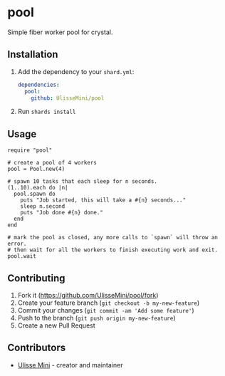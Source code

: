 # pool

Simple fiber worker pool for crystal.

## Installation

1. Add the dependency to your `shard.yml`:

   ```yaml
   dependencies:
     pool:
       github: UlisseMini/pool
   ```

2. Run `shards install`

## Usage

```crystal
require "pool"

# create a pool of 4 workers
pool = Pool.new(4)

# spawn 10 tasks that each sleep for n seconds.
(1..10).each do |n|
  pool.spawn do
    puts "Job started, this will take a #{n} seconds..."
    sleep n.second
    puts "Job done #{n} done."
  end
end

# mark the pool as closed, any more calls to `spawn` will throw an error.
# then wait for all the workers to finish executing work and exit.
pool.wait
```

## Contributing

1. Fork it (<https://github.com/UlisseMini/pool/fork>)
2. Create your feature branch (`git checkout -b my-new-feature`)
3. Commit your changes (`git commit -am 'Add some feature'`)
4. Push to the branch (`git push origin my-new-feature`)
5. Create a new Pull Request

## Contributors

- [Ulisse Mini](https://github.com/UlisseMini) - creator and maintainer
